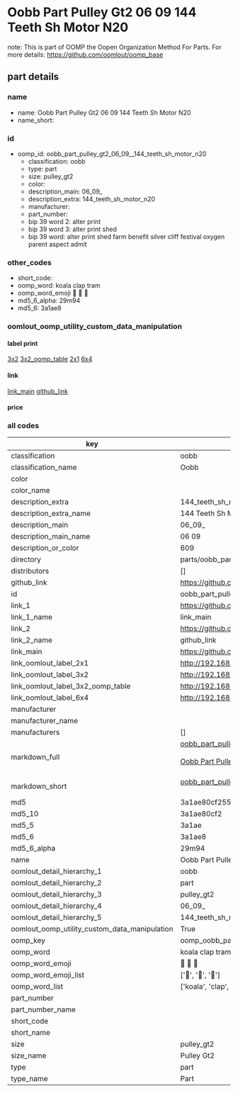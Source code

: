 # Oobb Part Pulley Gt2 06 09  144 Teeth Sh Motor N20  

note: This is part of OOMP the Oopen Organization Method For Parts. For more details: https://github.com/oomlout/oomp_base

##  part details





### name
* name: Oobb Part Pulley Gt2 06 09  144 Teeth Sh Motor N20
* name_short: 
### id
* oomp_id: oobb_part_pulley_gt2_06_09__144_teeth_sh_motor_n20
  * classification: oobb
  * type: part
  * size: pulley_gt2
  * color: 
  * description_main: 06_09_
  * description_extra: 144_teeth_sh_motor_n20
  * manufacturer: 
  * part_number: 
  * bip 39 word 2: alter print
  * bip 39 word 3: alter print shed
  * bip 39 word: alter print shed farm benefit silver cliff festival oxygen parent aspect admit

### other_codes
* short_code: 
* oomp_word: koala clap tram
* oomp_word_emoji :koala: :clap: :tram:
* md5_6_alpha: 29m94
* md5_6: 3a1ae8






### oomlout_oomp_utility_custom_data_manipulation
#### label print
[3x2](http://192.168.1.245:1112/?label=oomp%2029m94)
[3x2_oomp_table](http://192.168.1.107:1112/?label=oomp%2029m94)
[2x1](http://192.168.1.242:1112/?label=oomp%2029m94)
[6x4](http://192.168.1.55:1112/?label=oomp%2029m94)    

#### link

[link_main](https://github.com/oomlout/oomlout_oomp_current_version_messy/tree/main/parts/oobb_part_pulley_gt2_06_09__144_teeth_sh_motor_n20) [github_link](https://github.com/oomlout/oomlout_oomp_part_src/tree/main/parts/oobb_part_pulley_gt2_06_09__144_teeth_sh_motor_n20)                             

#### price







### all codes 
| key | value |  
| --- | --- |  
| classification | oobb |  
| classification_name | Oobb |  
| color |  |  
| color_name |  |  
| description_extra | 144_teeth_sh_motor_n20 |  
| description_extra_name | 144 Teeth Sh Motor N20 |  
| description_main | 06_09_ |  
| description_main_name | 06 09  |  
| description_or_color | 609 |  
| directory | parts/oobb_part_pulley_gt2_06_09__144_teeth_sh_motor_n20 |  
| distributors | [] |  
| github_link | https://github.com/oomlout/oomlout_oomp_part_src/tree/main/parts/oobb_part_pulley_gt2_06_09__144_teeth_sh_motor_n20 |  
| id | oobb_part_pulley_gt2_06_09__144_teeth_sh_motor_n20 |  
| link_1 | https://github.com/oomlout/oomlout_oomp_current_version_messy/tree/main/parts/oobb_part_pulley_gt2_06_09__144_teeth_sh_motor_n20 |  
| link_1_name | link_main |  
| link_2 | https://github.com/oomlout/oomlout_oomp_part_src/tree/main/parts/oobb_part_pulley_gt2_06_09__144_teeth_sh_motor_n20 |  
| link_2_name | github_link |  
| link_main | https://github.com/oomlout/oomlout_oomp_current_version_messy/tree/main/parts/oobb_part_pulley_gt2_06_09__144_teeth_sh_motor_n20 |  
| link_oomlout_label_2x1 | http://192.168.1.242:1112/?label=oomp%2029m94 |  
| link_oomlout_label_3x2 | http://192.168.1.245:1112/?label=oomp%2029m94 |  
| link_oomlout_label_3x2_oomp_table | http://192.168.1.107:1112/?label=oomp%2029m94 |  
| link_oomlout_label_6x4 | http://192.168.1.55:1112/?label=oomp%2029m94 |  
| manufacturer |  |  
| manufacturer_name |  |  
| manufacturers | [] |  
| markdown_full | [oobb_part_pulley_gt2_06_09__144_teeth_sh_motor_n20](https://github.com/oomlout/oomlout_oomp_current_version_messy/tree/main/parts/oobb_part_pulley_gt2_06_09__144_teeth_sh_motor_n20)<br>[](https://github.com/oomlout/oomlout_oomp_current_version_messy/tree/main/parts/oobb_part_pulley_gt2_06_09__144_teeth_sh_motor_n20)<br>[Oobb Part Pulley Gt2 06 09  144 Teeth Sh Motor N20](https://github.com/oomlout/oomlout_oomp_current_version_messy/tree/main/parts/oobb_part_pulley_gt2_06_09__144_teeth_sh_motor_n20)<br><br> |  
| markdown_short | [oobb_part_pulley_gt2_06_09__144_teeth_sh_motor_n20](https://github.com/oomlout/oomlout_oomp_current_version_messy/tree/main/parts/oobb_part_pulley_gt2_06_09__144_teeth_sh_motor_n20)<br><br> |  
| md5 | 3a1ae80cf255255f230a95338aaab03b |  
| md5_10 | 3a1ae80cf2 |  
| md5_5 | 3a1ae |  
| md5_6 | 3a1ae8 |  
| md5_6_alpha | 29m94 |  
| name | Oobb Part Pulley Gt2 06 09  144 Teeth Sh Motor N20 |  
| oomlout_detail_hierarchy_1 | oobb |  
| oomlout_detail_hierarchy_2 | part |  
| oomlout_detail_hierarchy_3 | pulley_gt2 |  
| oomlout_detail_hierarchy_4 | 06_09_ |  
| oomlout_detail_hierarchy_5 | 144_teeth_sh_motor_n20 |  
| oomlout_oomp_utility_custom_data_manipulation | True |  
| oomp_key | oomp_oobb_part_pulley_gt2_06_09__144_teeth_sh_motor_n20 |  
| oomp_word | koala clap tram |  
| oomp_word_emoji | :koala: :clap: :tram: |  
| oomp_word_emoji_list | [':koala:', ':clap:', ':tram:'] |  
| oomp_word_list | ['koala', 'clap', 'tram'] |  
| part_number |  |  
| part_number_name |  |  
| short_code |  |  
| short_name |  |  
| size | pulley_gt2 |  
| size_name | Pulley Gt2 |  
| type | part |  
| type_name | Part |  

